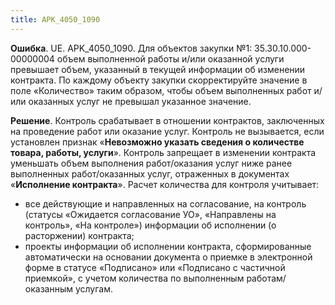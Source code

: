 ```yaml
---
title: APK_4050_1090
---
```


**Ошибка**.
UE. APK_4050_1090. Для объектов закупки №1: 35.30.10.000-00000004 объем выполненной работы и/или оказанной услуги превышает объем, указанный в текущей информации об изменении контракта. По каждому объекту закупки скорректируйте значение в поле «Количество» таким образом, чтобы объем выполненных работ и/или оказанных услуг не превышал указанное значение.

**Решение**.
Контроль срабатывает в отношении контрактов, заключенных на проведение работ или оказание услуг. Контроль не вызывается, если установлен признак «**Невозможно указать сведения о количестве товара, работы, услуги**». Контроль запрещает в изменении контракта уменьшать объем выполнения работ/оказания услуг ниже ранее выполненных работ/оказанных услуг, отраженных в документах «**Исполнение контракта**». Расчет количества для контроля учитывает:
* все действующие и направленных на согласование, на контроль (статусы «Ожидается согласование УО», «Направлены на контроль», «На контроле») информации об исполнении (о расторжении) контракта;
* проекты информации об исполнении контракта, сформированные автоматически на основании документа о приемке в электронной форме в статусе «Подписано» или «Подписано с частичной приемкой», с учетом количества по выполненным работам/оказанным услугам.